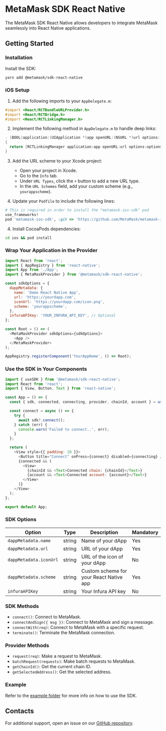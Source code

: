 # MetaMask SDK React Native

The MetaMask SDK React Native allows developers to integrate MetaMask seamlessly into React Native applications.

## Getting Started

### Installation

Install the SDK:

```sh
yarn add @metamask/sdk-react-native
```

### iOS Setup

1. Add the following imports to your `AppDelegate.m`:

```objective-c
#import <React/RCTBundleURLProvider.h>
#import <React/RCTBridge.h>
#import <React/RCTLinkingManager.h>
```

2. Implement the following method in `AppDelegate.m` to handle deep links:

```objective-c
- (BOOL)application:(UIApplication *)app openURL:(NSURL *)url options:(NSDictionary<UIApplicationOpenURLOptionsKey,id> *)options
{
  return [RCTLinkingManager application:app openURL:url options:options];
}
```

3. Add the URL scheme to your Xcode project:

   - Open your project in Xcode.
   - Go to the `Info` tab.
   - Under `URL Types`, click the `+` button to add a new URL type.
   - In the `URL Schemes` field, add your custom scheme (e.g., `yourappscheme`).

4. Update your `Podfile` to include the following lines:
```ruby
# This is required in order to install the "metamask-ios-sdk" pod
use_frameworks!
pod 'metamask-ios-sdk', :git => 'https://github.com/MetaMask/metamask-ios-sdk.git'
```

4. Install CocoaPods dependencies:

```sh
cd ios && pod install
```

### Wrap Your Application in the Provider

```js
import React from 'react';
import { AppRegistry } from 'react-native';
import App from './App';
import { MetaMaskProvider } from '@metamask/sdk-react-native';

const sdkOptions = {
  dappMetadata: {
    name: 'Demo React Native App',
    url: 'https://yourdapp.com',
    iconUrl: 'https://yourdapp.com/icon.png',
    scheme: 'yourappscheme',
  },
  infuraAPIKey: 'YOUR_INFURA_API_KEY', // Optional
};

const Root = () => (
  <MetaMaskProvider sdkOptions={sdkOptions}>
    <App />
  </MetaMaskProvider>
);

AppRegistry.registerComponent('YourAppName', () => Root);
```

### Use the SDK in Your Components

```js
import { useSDK } from '@metamask/sdk-react-native';
import React from 'react';
import { View, Button, Text } from 'react-native';

const App = () => {
  const { sdk, connected, connecting, provider, chainId, account } = useSDK();

  const connect = async () => {
    try {
      await sdk?.connect();
    } catch (err) {
      console.warn('Failed to connect..', err);
    }
  };

  return (
    <View style={{ padding: 20 }}>
      <Button title="Connect" onPress={connect} disabled={connecting} />
      {connected && (
        <View>
          {chainId && <Text>Connected chain: {chainId}</Text>}
          {account && <Text>Connected account: {account}</Text>}
        </View>
      )}
    </View>
  );
};

export default App;
```

### SDK Options

| Option                 | Type   | Description                             | Mandatory |
| ---------------------- | ------ | --------------------------------------- | --------- |
| `dappMetadata.name`    | string | Name of your dApp                       | Yes       |
| `dappMetadata.url`     | string | URL of your dApp                        | Yes       |
| `dappMetadata.iconUrl` | string | URL of the icon of your dApp            | No        |
| `dappMetadata.scheme`  | string | Custom scheme for your React Native app | Yes       |
| `infuraAPIKey`         | string | Your Infura API key                     | No        |

### SDK Methods

- `connect()`: Connect to MetaMask.
- `connectAndSign({ msg })`: Connect to MetaMask and sign a message.
- `connectWith(req)`: Connect to MetaMask with a specific request.
- `terminate()`: Terminate the MetaMask connection.

### Provider Methods

- `request(req)`: Make a request to MetaMask.
- `batchRequest(requests)`: Make batch requests to MetaMask.
- `getChainId()`: Get the current chain ID.
- `getSelectedAddress()`: Get the selected address.

### Example

Refer to the [example folder](https://github.com/MetaMask/metamask-sdk/tree/main/packages/examples) for more info on how to use the SDK.

## Contacts

For additional support, open an issue on our [GitHub repository](https://github.com/MetaMask/metamask-sdk/issues).

